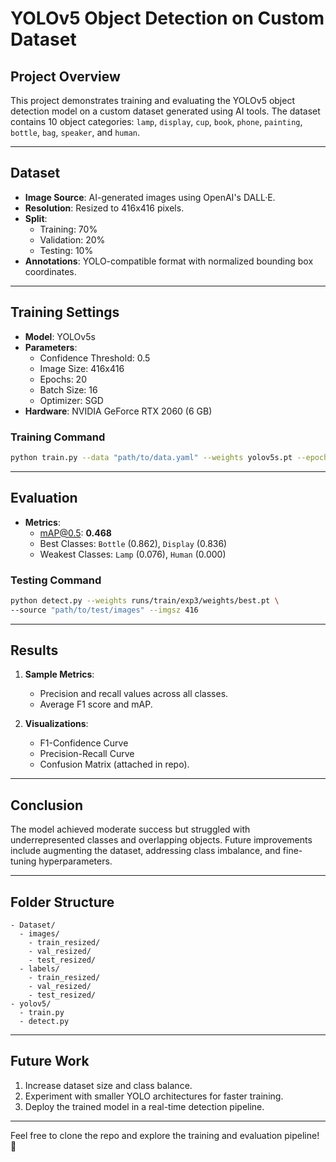 # YOLOv5 Object Detection on Custom Dataset

## **Project Overview**
This project demonstrates training and evaluating the YOLOv5 object detection model on a custom dataset generated using AI tools. The dataset contains 10 object categories: `lamp`, `display`, `cup`, `book`, `phone`, `painting`, `bottle`, `bag`, `speaker`, and `human`.

---

## **Dataset**
- **Image Source**: AI-generated images using OpenAI's DALL·E.
- **Resolution**: Resized to 416x416 pixels.
- **Split**:
  - Training: 70%
  - Validation: 20%
  - Testing: 10%
- **Annotations**: YOLO-compatible format with normalized bounding box coordinates.

---

## **Training Settings**
- **Model**: YOLOv5s
- **Parameters**:
  - Confidence Threshold: 0.5
  - Image Size: 416x416
  - Epochs: 20
  - Batch Size: 16
  - Optimizer: SGD
- **Hardware**: NVIDIA GeForce RTX 2060 (6 GB)

### **Training Command**
```bash
python train.py --data "path/to/data.yaml" --weights yolov5s.pt --epochs 20 --imgsz 416 --batch-size 16 --device 0
```

---

## **Evaluation**
- **Metrics**:
  - mAP@0.5: **0.468**
  - Best Classes: `Bottle` (0.862), `Display` (0.836)
  - Weakest Classes: `Lamp` (0.076), `Human` (0.000)

### **Testing Command**
```bash
python detect.py --weights runs/train/exp3/weights/best.pt \
--source "path/to/test/images" --imgsz 416
```

---

## **Results**
1. **Sample Metrics**:
   - Precision and recall values across all classes.
   - Average F1 score and mAP.

2. **Visualizations**:
   - F1-Confidence Curve
   - Precision-Recall Curve
   - Confusion Matrix (attached in repo).

---

## **Conclusion**
The model achieved moderate success but struggled with underrepresented classes and overlapping objects. Future improvements include augmenting the dataset, addressing class imbalance, and fine-tuning hyperparameters.

---

## **Folder Structure**
```plaintext
- Dataset/
  - images/
    - train_resized/
    - val_resized/
    - test_resized/
  - labels/
    - train_resized/
    - val_resized/
    - test_resized/
- yolov5/
  - train.py
  - detect.py
```

---

## **Future Work**
1. Increase dataset size and class balance.
2. Experiment with smaller YOLO architectures for faster training.
3. Deploy the trained model in a real-time detection pipeline.

---

Feel free to clone the repo and explore the training and evaluation pipeline! 🚀
